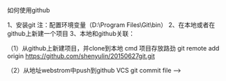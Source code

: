 

如何使用github

1、安装git
   注：配置环境变量（D:\Program Files\Git\bin）
2、在本地或者在github上新建一个项目
3、本地和github关联：

   （1）从github上新建项目，并clone到本地
       cmd  项目存放路劲
       git remote add origin https://github.com/shenyulin/20150627git.git

   （2）从地址webstrom中push到github
       VCS
       git
       commit file  --> 

